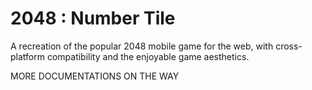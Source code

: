 # 2048 : Number Tile

A recreation of the popular 2048 mobile game for the web, with cross-platform compatibility and the enjoyable game aesthetics.

MORE DOCUMENTATIONS ON THE WAY
